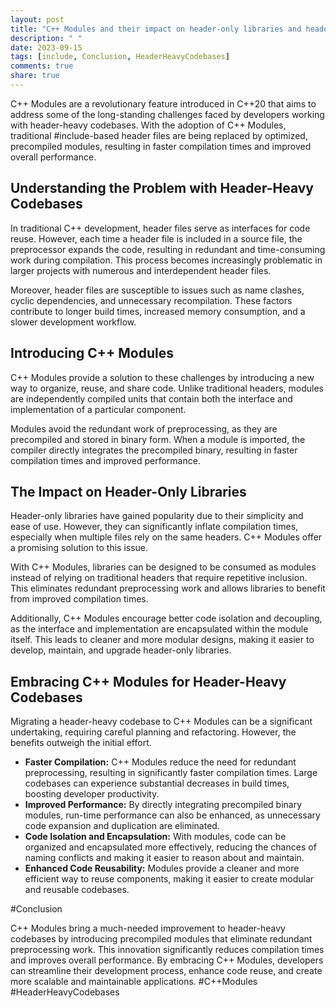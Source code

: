 ```yaml
---
layout: post
title: "C++ Modules and their impact on header-only libraries and header-heavy codebases"
description: " "
date: 2023-09-15
tags: [include, Conclusion, HeaderHeavyCodebases]
comments: true
share: true
---
```


C++ Modules are a revolutionary feature introduced in C++20 that aims to address some of the long-standing challenges faced by developers working with header-heavy codebases. With the adoption of C++ Modules, traditional #include-based header files are being replaced by optimized, precompiled modules, resulting in faster compilation times and improved overall performance.

## Understanding the Problem with Header-Heavy Codebases

In traditional C++ development, header files serve as interfaces for code reuse. However, each time a header file is included in a source file, the preprocessor expands the code, resulting in redundant and time-consuming work during compilation. This process becomes increasingly problematic in larger projects with numerous and interdependent header files.

Moreover, header files are susceptible to issues such as name clashes, cyclic dependencies, and unnecessary recompilation. These factors contribute to longer build times, increased memory consumption, and a slower development workflow.

## Introducing C++ Modules

C++ Modules provide a solution to these challenges by introducing a new way to organize, reuse, and share code. Unlike traditional headers, modules are independently compiled units that contain both the interface and implementation of a particular component.

Modules avoid the redundant work of preprocessing, as they are precompiled and stored in binary form. When a module is imported, the compiler directly integrates the precompiled binary, resulting in faster compilation times and improved performance.

## The Impact on Header-Only Libraries

Header-only libraries have gained popularity due to their simplicity and ease of use. However, they can significantly inflate compilation times, especially when multiple files rely on the same headers. C++ Modules offer a promising solution to this issue.

With C++ Modules, libraries can be designed to be consumed as modules instead of relying on traditional headers that require repetitive inclusion. This eliminates redundant preprocessing work and allows libraries to benefit from improved compilation times.

Additionally, C++ Modules encourage better code isolation and decoupling, as the interface and implementation are encapsulated within the module itself. This leads to cleaner and more modular designs, making it easier to develop, maintain, and upgrade header-only libraries.

## Embracing C++ Modules for Header-Heavy Codebases

Migrating a header-heavy codebase to C++ Modules can be a significant undertaking, requiring careful planning and refactoring. However, the benefits outweigh the initial effort.

* **Faster Compilation:** C++ Modules reduce the need for redundant preprocessing, resulting in significantly faster compilation times. Large codebases can experience substantial decreases in build times, boosting developer productivity.
* **Improved Performance:** By directly integrating precompiled binary modules, run-time performance can also be enhanced, as unnecessary code expansion and duplication are eliminated.
* **Code Isolation and Encapsulation:** With modules, code can be organized and encapsulated more effectively, reducing the chances of naming conflicts and making it easier to reason about and maintain.
* **Enhanced Code Reusability:** Modules provide a cleaner and more efficient way to reuse components, making it easier to create modular and reusable codebases.

#Conclusion

C++ Modules bring a much-needed improvement to header-heavy codebases by introducing precompiled modules that eliminate redundant preprocessing work. This innovation significantly reduces compilation times and improves overall performance. By embracing C++ Modules, developers can streamline their development process, enhance code reuse, and create more scalable and maintainable applications. #C++Modules #HeaderHeavyCodebases